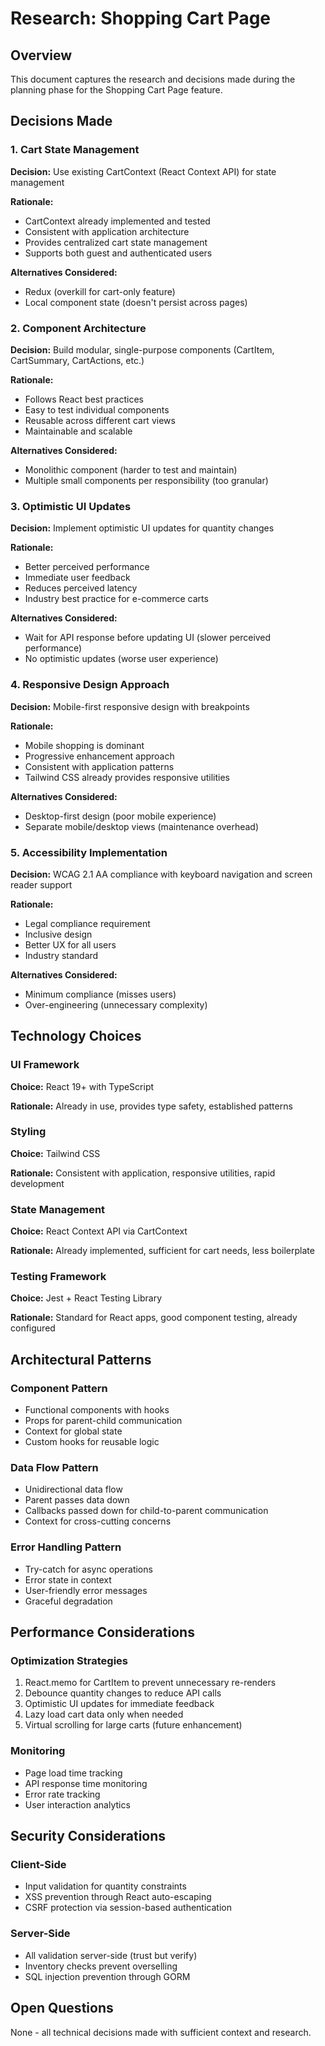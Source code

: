 # Research: Shopping Cart Page

## Overview

This document captures the research and decisions made during the planning phase for the Shopping Cart Page feature.

## Decisions Made

### 1. Cart State Management
**Decision:** Use existing CartContext (React Context API) for state management

**Rationale:**
- CartContext already implemented and tested
- Consistent with application architecture
- Provides centralized cart state management
- Supports both guest and authenticated users

**Alternatives Considered:**
- Redux (overkill for cart-only feature)
- Local component state (doesn't persist across pages)

### 2. Component Architecture
**Decision:** Build modular, single-purpose components (CartItem, CartSummary, CartActions, etc.)

**Rationale:**
- Follows React best practices
- Easy to test individual components
- Reusable across different cart views
- Maintainable and scalable

**Alternatives Considered:**
- Monolithic component (harder to test and maintain)
- Multiple small components per responsibility (too granular)

### 3. Optimistic UI Updates
**Decision:** Implement optimistic UI updates for quantity changes

**Rationale:**
- Better perceived performance
- Immediate user feedback
- Reduces perceived latency
- Industry best practice for e-commerce carts

**Alternatives Considered:**
- Wait for API response before updating UI (slower perceived performance)
- No optimistic updates (worse user experience)

### 4. Responsive Design Approach
**Decision:** Mobile-first responsive design with breakpoints

**Rationale:**
- Mobile shopping is dominant
- Progressive enhancement approach
- Consistent with application patterns
- Tailwind CSS already provides responsive utilities

**Alternatives Considered:**
- Desktop-first design (poor mobile experience)
- Separate mobile/desktop views (maintenance overhead)

### 5. Accessibility Implementation
**Decision:** WCAG 2.1 AA compliance with keyboard navigation and screen reader support

**Rationale:**
- Legal compliance requirement
- Inclusive design
- Better UX for all users
- Industry standard

**Alternatives Considered:**
- Minimum compliance (misses users)
- Over-engineering (unnecessary complexity)

## Technology Choices

### UI Framework
**Choice:** React 19+ with TypeScript

**Rationale:** Already in use, provides type safety, established patterns

### Styling
**Choice:** Tailwind CSS

**Rationale:** Consistent with application, responsive utilities, rapid development

### State Management
**Choice:** React Context API via CartContext

**Rationale:** Already implemented, sufficient for cart needs, less boilerplate

### Testing Framework
**Choice:** Jest + React Testing Library

**Rationale:** Standard for React apps, good component testing, already configured

## Architectural Patterns

### Component Pattern
- Functional components with hooks
- Props for parent-child communication
- Context for global state
- Custom hooks for reusable logic

### Data Flow Pattern
- Unidirectional data flow
- Parent passes data down
- Callbacks passed down for child-to-parent communication
- Context for cross-cutting concerns

### Error Handling Pattern
- Try-catch for async operations
- Error state in context
- User-friendly error messages
- Graceful degradation

## Performance Considerations

### Optimization Strategies
1. React.memo for CartItem to prevent unnecessary re-renders
2. Debounce quantity changes to reduce API calls
3. Optimistic UI updates for immediate feedback
4. Lazy load cart data only when needed
5. Virtual scrolling for large carts (future enhancement)

### Monitoring
- Page load time tracking
- API response time monitoring
- Error rate tracking
- User interaction analytics

## Security Considerations

### Client-Side
- Input validation for quantity constraints
- XSS prevention through React auto-escaping
- CSRF protection via session-based authentication

### Server-Side
- All validation server-side (trust but verify)
- Inventory checks prevent overselling
- SQL injection prevention through GORM

## Open Questions

None - all technical decisions made with sufficient context and research.

